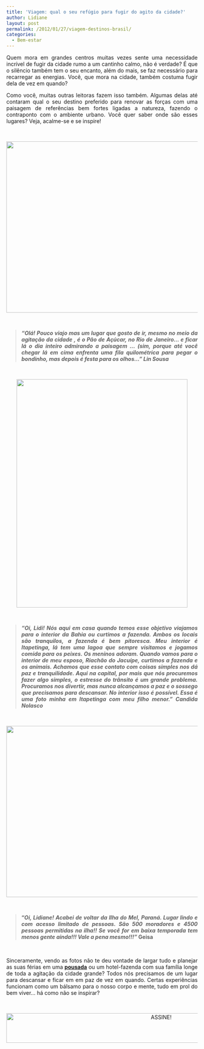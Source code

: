 ```yaml
---
title: 'Viagem: qual o seu refúgio para fugir do agito da cidade?'
author: Lidiane
layout: post
permalink: /2012/01/27/viagem-destinos-brasil/
categories:
  - Bem-estar
---
```

<p style="text-align: justify;">
  Quem mora em grandes centros muitas vezes sente uma necessidade incrível de fugir da cidade rumo a um cantinho calmo, não é verdade? É que o silêncio também tem o seu encanto, além do mais, se faz necessário para recarregar as energias. Você, que mora na cidade, também costuma fugir dela de vez em quando?
</p>

<p style="text-align: justify;" align="justify">
  Como você, muitas outras leitoras fazem isso também. Algumas delas até contaram qual o seu destino preferido para renovar as forças com uma paisagem de referências bem fortes ligadas a natureza, fazendo o contraponto com o ambiente urbano. Você quer saber onde são esses lugares? Veja, acalme-se e se inspire!
</p>

&nbsp;

<p align="center">
  <a href="https://www.trololodemulher.com.br/2012/01/PAO-DE-ACUCAR-VISTA-LIN-SOUSA-RIO-DE-JANEIRO.jpg"><img class="alignnone size-full wp-image-8491" title="PAO DE ACUCAR - VISTA - LIN SOUSA - RIO DE JANEIRO" src="https://www.trololodemulher.com.br/2012/01/PAO-DE-ACUCAR-VISTA-LIN-SOUSA-RIO-DE-JANEIRO.jpg" alt="" width="600" height="450" /></a>
</p>

&nbsp;

> <p align="justify">
>   <em><strong>“Olá! Pouco viajo mas um lugar que gosto de ir, mesmo no meio da agitação da cidade , é o Pão de Açúcar, no Rio de Janeiro… e ficar lá o dia inteiro admirando a paisagem … (sim, porque até você chegar lá em cima enfrenta uma fila quilométrica para pegar o bondinho, mas depois é festa para os olhos…” Lin Sousa</strong></em>
> </p>

&nbsp;

<p align="center">
  <a href="https://www.trololodemulher.com.br/2012/01/ITAPETINGA-CANDIDA-NOLASCO-BAHIA-.jpg"><img class="alignnone size-full wp-image-8488" title="OLYMPUS DIGITAL CAMERA" src="https://www.trololodemulher.com.br/2012/01/ITAPETINGA-CANDIDA-NOLASCO-BAHIA-.jpg" alt="" width="450" height="600" /></a>
</p>

&nbsp;

> <p align="justify">
>   <em><strong>“Oi, Lidi! Nós aqui em casa quando temos esse objetivo viajamos para o interior da Bahia ou curtimos a fazenda. Ambos os locais são tranquilos, a fazenda é bem pitoresca. Meu interior é Itapetinga, lá tem uma lagoa que sempre visitamos e jogamos comida para os peixes. Os meninos adoram. Quando vamos para o interior de meu esposo, Riachão do Jacuípe, curtimos a fazenda e os animais. Achamos que esse contato com coisas simples nos dá paz e tranquilidade. Aqui na capital, por mais que nós procuremos fazer algo simples, o estresse do trânsito é um grande problema. Procuramos nos divertir, mas nunca alcançamos a paz e o sossego que precisamos para descansar. No interior isso é possível. Essa é uma foto minha em Itapetinga com meu filho menor.” Candida Nolasco</strong></em>
> </p>

&nbsp;

<p align="center">
  <a href="https://www.trololodemulher.com.br/2012/01/ILHA-DO-MEL-GEISA-PARANA.jpg"><img class="alignnone size-full wp-image-8487" title="ILHA DO MEL - GEISA - PARANA" src="https://www.trololodemulher.com.br/2012/01/ILHA-DO-MEL-GEISA-PARANA.jpg" alt="" width="600" height="450" /></a>
</p>

&nbsp;

> <p align="justify">
>   <strong>“<em>Oi, Lidiane! Acabei de voltar da Ilha do Mel, Paraná. Lugar lindo e com acesso limitado de pessoas. São 500 moradores e 4500 pessoas permitidas na ilha!! Se você for em baixa temporada tem menos gente ainda!!! Vale a pena mesmo!!!”</em> Geisa</strong>
> </p>

&nbsp;

<p style="text-align: justify;">
  Sinceramente, vendo as fotos não te deu vontade de largar tudo e planejar as suas férias em uma <strong><a href="http://www.expedia.com.br/hoteis" target="_blank" rel="noopener noreferrer">pousada</a></strong> ou um hotel-fazenda com sua família longe de toda a agitação da cidade grande? Todos nós precisamos de um lugar para descansar e ficar em em paz de vez em quando. Certas experiências funcionam como um bálsamo para o nosso corpo e mente, tudo em prol do bem viver… há como não se inspirar?
</p>

&nbsp;

<p align="center">
  <a href="http://feedburner.google.com/fb/a/mailverify?uri=blogBichaFemea&loc=en_US" target="_blank" rel="noopener noreferrer"><img class="alignnone size-full wp-image-10439" src="https://www.trololodemulher.com.br/2014/09/ASSINE.png" alt="ASSINE!" width="800" height="78" /></a>
</p>